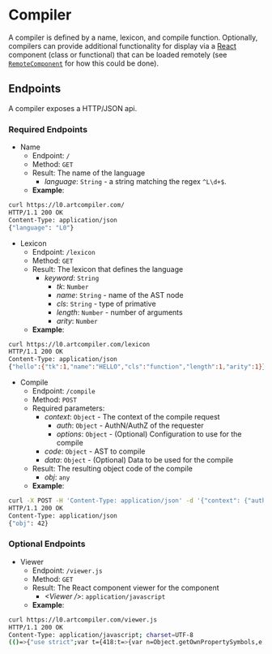 # Compiler
A compiler is defined by a name, lexicon, and compile function. Optionally, compilers can provide additional functionality for display via a [React](https://reactjs.org/) component (class or functional) that can be loaded remotely (see [`RemoteComponent`](https://github.com/Paciolan/remote-component) for how this could be done).

## Endpoints
A compiler exposes a HTTP/JSON api.

### Required Endpoints
- Name
  - Endpoint: `/`
  - Method: `GET`
  - Result: The name of the language
    - _language_: `String` - a string matching the regex `^L\d+$`.
  - __Example__:
```bash
curl https://l0.artcompiler.com/
HTTP/1.1 200 OK
Content-Type: application/json
{"language": "L0"}
```
- Lexicon
  - Endpoint: `/lexicon`
  - Method: `GET`
  - Result: The lexicon that defines the language
    - _keyword_: `String`
      - _tk_: `Number`
      - _name_: `String` - name of the AST node
      - _cls_: `String` - type of primative
      - _length_: `Number` - number of arguments
      - _arity_: `Number`
  - __Example__:
```bash
curl https://l0.artcompiler.com/lexicon
HTTP/1.1 200 OK
Content-Type: application/json
{"hello":{"tk":1,"name":"HELLO","cls":"function","length":1,"arity":1}}
```
- Compile
  - Endpoint: `/compile`
  - Method: `POST`
  - Required parameters:
    - _context_: `Object` - The context of the compile request
      - _auth_: `Object` - AuthN/AuthZ of the requester
      - _options_: `Object` - (Optional) Configuration to use for the compile
    - _code_: `Object` - AST to compile
    - _data_: `Object` - (Optional) Data to be used for the compile
  - Result: The resulting object code of the compile
    - _obj_: `any`
  - __Example__:
```bash
curl -X POST -H 'Content-Type: application/json' -d '{"context": {"auth": {"token": "supersecret"}}, "code": {"root": 0}}' https://l0.artcompiler.com/compile
HTTP/1.1 200 OK
Content-Type: application/json
{"obj": 42}
```

### Optional Endpoints
- Viewer
  - Endpoint: `/viewer.js`
  - Method: `GET`
  - Result: The React component viewer for the component
    - _\<Viewer /\>_: `application/javascript`
  - __Example__:
```bash
curl https://l0.artcompiler.com/viewer.js
HTTP/1.1 200 OK
Content-Type: application/javascript; charset=UTF-8
(()=>{"use strict";var t={418:t=>{var n=Object.getOwnPropertySymbols,e...
```